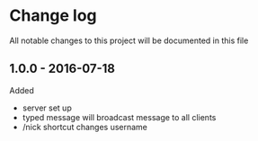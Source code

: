 # Change log
All notable changes to this project will be documented in this file

## 1.0.0 - 2016-07-18
Added
- server set up
- typed message will broadcast message to all clients
- /nick shortcut changes username
